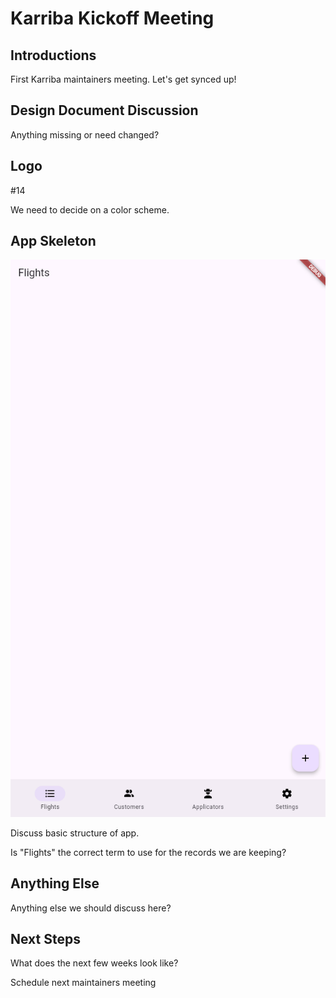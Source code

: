 # Karriba Kickoff Meeting

## Introductions

First Karriba maintainers meeting. Let's get synced up!

## Design Document Discussion

Anything missing or need changed?

## Logo

#14

We need to decide on a color scheme.

## App Skeleton

![Screenshot](screenshot.png)

Discuss basic structure of app.

Is "Flights" the correct term to use for the records we are keeping?

## Anything Else

Anything else we should discuss here?

## Next Steps

What does the next few weeks look like?

Schedule next maintainers meeting
